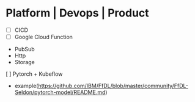 # Platform | Devops | Product

- [ ] CICD
- [ ] Google Cloud Function
 - PubSub
 - Http
 - Storage
 
[ ] Pytorch + Kubeflow
 - example(https://github.com/IBM/FfDL/blob/master/community/FfDL-Seldon/pytorch-model/README.md) 

